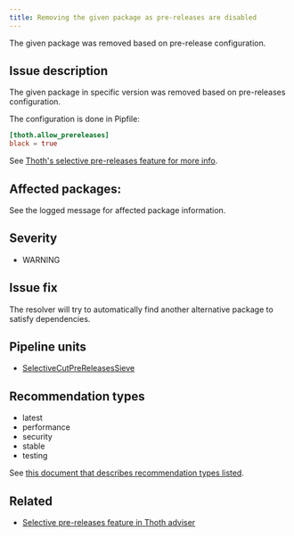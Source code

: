```yaml
---
title: Removing the given package as pre-releases are disabled
---
```


The given package was removed based on pre-release configuration.

## Issue description

The given package in specific version was removed based on pre-releases
configuration.

The configuration is done in Pipfile:

```toml
[thoth.allow_prereleases]
black = true
```

See [Thoth's selective pre-releases feature for more info][1].

## Affected packages:

See the logged message for affected package information.

## Severity

 * WARNING

## Issue fix

The resolver will try to automatically find another alternative package
to satisfy dependencies.

## Pipeline units

 * [SelectiveCutPreReleasesSieve](https://thoth-station.ninja/docs/developers/adviser/thoth.adviser.sieves.html#thoth.adviser.sieves.SelectiveCutPreReleasesSieve)

## Recommendation types

 * latest
 * performance
 * security
 * stable
 * testing

See [this document that describes recommendation types
listed](http://thoth-station.ninja/recommendation-types).

## Related

 * [Selective pre-releases feature in Thoth adviser][1]

[1]: https://thoth-station.ninja/docs/developers/adviser/experimental_features.html#selectively-enabling-pre-releases
